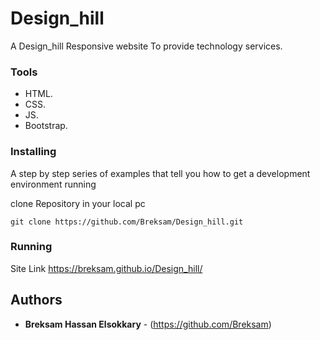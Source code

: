 # Design_hill

A Design_hill Responsive website To provide technology services.

### Tools

- HTML.
- CSS.
- JS.
- Bootstrap.

### Installing

A step by step series of examples that tell you how to get a development
environment running

clone Repository in your local pc

    git clone https://github.com/Breksam/Design_hill.git

### Running

Site Link https://breksam.github.io/Design_hill/
    
## Authors

  - **Breksam Hassan Elsokkary** - (https://github.com/Breksam)



